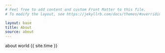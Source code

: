 ```yaml
---
# Feel free to add content and custom Front Matter to this file.
# To modify the layout, see https://jekyllrb.com/docs/themes/#overriding-theme-defaults

layout: base
title: About
source: about
---
```


about world {{ site.time }}